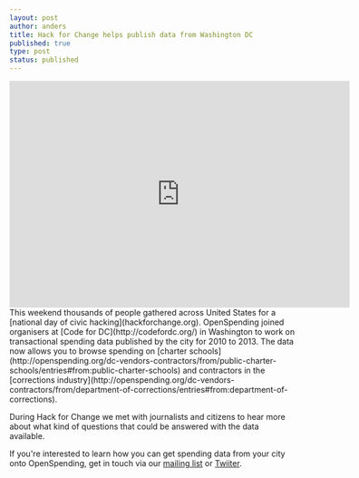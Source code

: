 ```yaml
---
layout: post
author: anders
title: Hack for Change helps publish data from Washington DC 
published: true
type: post
status: published
---
```



<iframe width='600' height='400' src='http://openspending.org/dc-vendors-contractors/embed?widget=aggregate_table&state=%7B%22drilldowns%22%3A%5B%22to%22%5D%2C%22year%22%3A2012%2C%22cuts%22%3A%7B%7D%7D&width=700&height=400' frameborder='0'></iframe>
<br>
This weekend thousands of people gathered across United States for a [national day of civic hacking](hackforchange.org). OpenSpending joined organisers at [Code for DC](http://codefordc.org/) in Washington to work on transactional spending data published by the city for 2010 to 2013. The data now allows you to browse spending on [charter schools](http://openspending.org/dc-vendors-contractors/from/public-charter-schools/entries#from:public-charter-schools) and contractors in the [corrections industry](http://openspending.org/dc-vendors-contractors/from/department-of-corrections/entries#from:department-of-corrections).

During Hack for Change we met with journalists and citizens to hear more about what kind of questions that could be answered with the data available. 

If you're interested to learn how you can get spending data from your city onto OpenSpending, get in touch via our [mailing list](http://lists.okfn.org/mailman/listinfo/openspending) or [Twiiter](https://twitter.com/openspending). 


